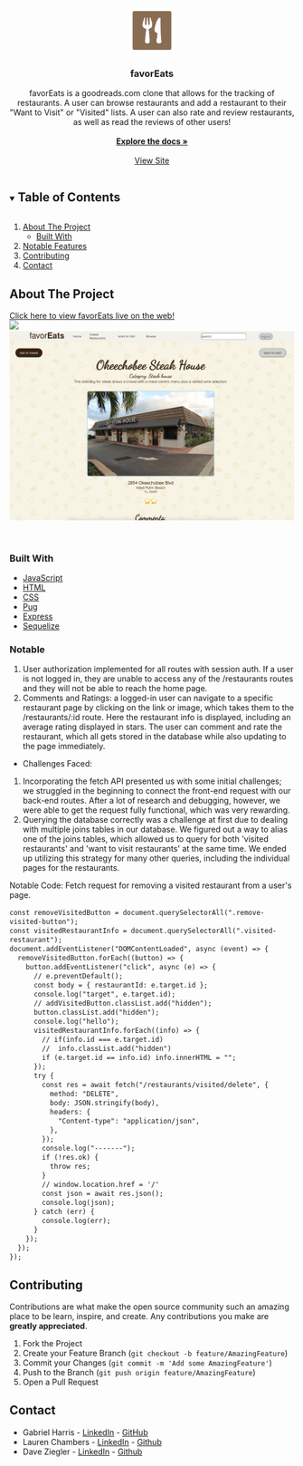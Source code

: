 <br />
<p align="center">
  <a href="https://github.com/davezig/favorEats">
    <img src="public/favicon.ico" alt="Logo" width="80" height="80" style="">
  </a>

  <h3 align="center">favorEats</h3>

  <p align="center">
    favorEats is a goodreads.com clone that allows for the tracking of restaurants. A user can browse restaurants and add a restaurant to their "Want to Visit" or "Visited" lists. A user can also rate and review restaurants, as well as read the reviews of other users!
    <br />
  <br />
    <a href="https://github.com/davezig/favorEats/wiki"><strong>Explore the docs »</strong></a>
    <br />
    <br />
    <a href="https://favoreats-group.herokuapp.com/">View Site</a>
  </p>
</p>

<!-- TABLE OF CONTENTS -->
<details open="open">
  <summary><h2 style="display: inline-block">Table of Contents</h2></summary>
  <ol>
    <li>
      <a href="#about-the-project">About The Project</a>
      <ul>
        <li><a href="#built-with">Built With</a></li>
      </ul>
    </li>
    <li><a href="#notable">Notable Features</a></li>
    <li><a href="#contributing">Contributing</a></li>
    <li><a href="#contact">Contact</a></li>
  </ol>
</details>

<!-- ABOUT THE PROJECT -->

## About The Project

[Click here to view favorEats live on the web!](https://favoreats-g12.herokuapp.com/)
<br>
<img src="./screenshots/landingpage.png"/>
<img src="./screenshots/homepage.png"/>

</br>

### Built With

- [JavaScript]()
- [HTML]()
- [CSS]()
- [Pug]()
- [Express]()
- [Sequelize]()

### Notable

1. User authorization implemented for all routes with session auth. If a user is not logged in, they are unable to access any of the /restaurants routes and they will not be able to reach the home page.
2. Comments and Ratings: a logged-in user can navigate to a specific restaurant page by clicking on the link or image, which takes them to the /restaurants/:id route. Here the restaurant info is displayed, including an average rating displayed in stars. The user can comment and rate the restaurant, which all gets stored in the database while also updating to the page immediately.

- Challenges Faced:

1. Incorporating the fetch API presented us with some initial challenges; we struggled in the beginning to connect the front-end request with our back-end routes. After a lot of research and debugging, however, we were able to get the request fully functional, which was very rewarding.
2. Querying the database correctly was a challenge at first due to dealing with multiple joins tables in our database. We figured out a way to alias one of the joins tables, which allowed us to query for both 'visited restaurants' and 'want to visit restaurants' at the same time. We ended up utilizing this strategy for many other queries, including the individual pages for the restaurants.

Notable Code:
Fetch request for removing a visited restaurant from a user's page.

```
const removeVisitedButton = document.querySelectorAll(".remove-visited-button");
const visitedRestaurantInfo = document.querySelectorAll(".visited-restaurant");
document.addEventListener("DOMContentLoaded", async (event) => {
  removeVisitedButton.forEach((button) => {
    button.addEventListener("click", async (e) => {
      // e.preventDefault();
      const body = { restaurantId: e.target.id };
      console.log("target", e.target.id);
      // addVisitedButton.classList.add("hidden");
      button.classList.add("hidden");
      console.log("hello");
      visitedRestaurantInfo.forEach((info) => {
        // if(info.id === e.target.id)
        //  info.classList.add("hidden")
        if (e.target.id == info.id) info.innerHTML = "";
      });
      try {
        const res = await fetch("/restaurants/visited/delete", {
          method: "DELETE",
          body: JSON.stringify(body),
          headers: {
            "Content-type": "application/json",
          },
        });
        console.log("-------");
        if (!res.ok) {
          throw res;
        }
        // window.location.href = '/'
        const json = await res.json();
        console.log(json);
      } catch (err) {
        console.log(err);
      }
    });
  });
});
```

<!-- CONTRIBUTING -->

## Contributing

Contributions are what make the open source community such an amazing place to be learn, inspire, and create. Any contributions you make are **greatly appreciated**.

1. Fork the Project
2. Create your Feature Branch (`git checkout -b feature/AmazingFeature`)
3. Commit your Changes (`git commit -m 'Add some AmazingFeature'`)
4. Push to the Branch (`git push origin feature/AmazingFeature`)
5. Open a Pull Request

<!-- CONTACT -->

## Contact

- Gabriel Harris - [LinkedIn](https://www.linkedin.com/in/gabriel-harris-249231208/) - [GitHub](https://github.com/gch910)
- Lauren Chambers - [LinkedIn](https://www.linkedin.com/in/lauren-chambers94/) - [Github](https://github.com/laurenchambers)
- Dave Ziegler - [LinkedIn](https://www.linkedin.com/in/dave-ziegler-8830ab94/) - [Github](https://github.com/davezig)
